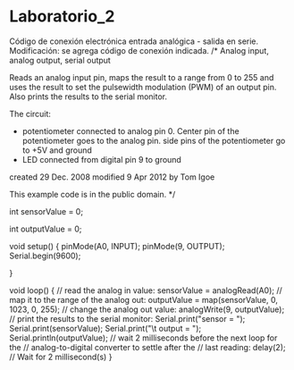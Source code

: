 # Laboratorio_2
Código de conexión electrónica entrada analógica - salida en serie.
Modificación: se agrega código de conexión indicada.
/*
  Analog input, analog output, serial output

  Reads an analog input pin, maps the result to a
  range from 0 to 255  and uses the result to set
  the pulsewidth modulation (PWM) of an output
  pin.  Also prints the results to the serial
  monitor.

  The circuit:
  * potentiometer connected to analog pin 0.
    Center pin of the potentiometer goes to the
    analog pin. side pins of the potentiometer go
    to +5V and ground
  * LED connected from digital pin 9 to ground

  created 29 Dec. 2008
  modified 9 Apr 2012
  by Tom Igoe

  This example code is in the public domain.
*/

int sensorValue = 0;

int outputValue = 0;

void setup()
{
  pinMode(A0, INPUT);
  pinMode(9, OUTPUT);
  Serial.begin(9600);

}

void loop()
{
  // read the analog in value:
  sensorValue = analogRead(A0);
  // map it to the range of the analog out:
  outputValue = map(sensorValue, 0, 1023, 0, 255);
  // change the analog out value:
  analogWrite(9, outputValue);
  // print the results to the serial monitor:
  Serial.print("sensor = ");
  Serial.print(sensorValue);
  Serial.print("\t output = ");
  Serial.println(outputValue);
  // wait 2 milliseconds before the next loop for the
  // analog-to-digital converter to settle after the
  // last reading:
  delay(2); // Wait for 2 millisecond(s)
}
